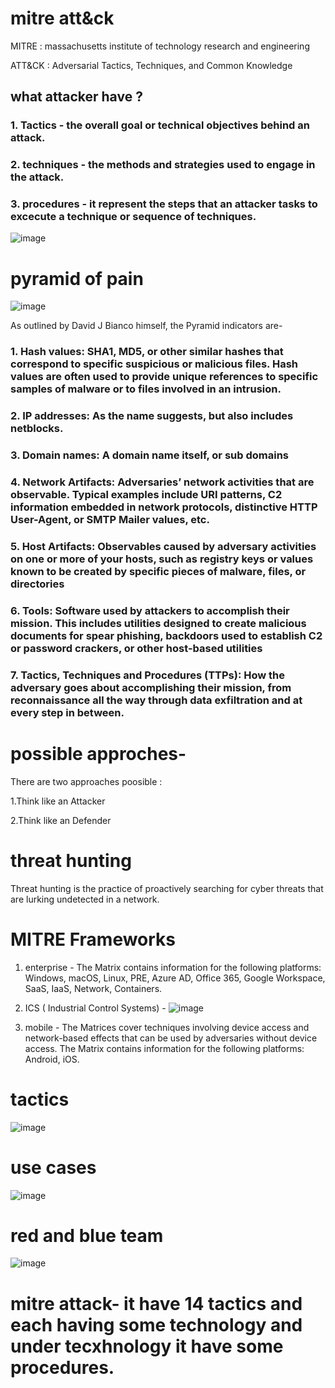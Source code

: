 # mitre att&ck 

MITRE : massachusetts institute of technology research and engineering

ATT&CK : Adversarial Tactics, Techniques, and Common Knowledge

## what attacker have ?

### 1. Tactics - the overall goal or technical objectives behind an attack.

### 2. techniques - the methods and strategies used to engage in the attack.

### 3. procedures - it represent the steps that an attacker tasks to excecute a technique or sequence of techniques.

![image](https://github.com/Riyatomar14/CyberSecurityCareer/assets/143107173/83acd2bb-27f5-4d96-89dc-0188c1b551f8)

# pyramid of pain

![image](https://github.com/Riyatomar14/CyberSecurityCareer/assets/143107173/562c569e-c2a6-4f5a-9081-9b22c566019d)

As outlined by David J Bianco himself, the Pyramid indicators are-

### 1. Hash values: SHA1, MD5, or other similar hashes that correspond to specific suspicious or malicious files. Hash values are often used to provide unique references to specific samples of malware or to files involved in an intrusion.

### 2. IP addresses: As the name suggests, but also includes netblocks.

### 3. Domain names: A domain name itself, or sub domains

### 4. Network Artifacts: Adversaries’ network activities that are observable. Typical examples include URI patterns, C2 information embedded in network protocols, distinctive HTTP User-Agent, or SMTP Mailer values, etc.

### 5. Host Artifacts: Observables caused by adversary activities on one or more of your hosts, such as registry keys or values known to be created by specific pieces of malware, files, or directories
### 6. Tools: Software used by attackers to accomplish their mission. This includes utilities designed to create malicious documents for spear phishing, backdoors used to establish C2 or password crackers, or other host-based utilities

### 7. Tactics, Techniques and Procedures (TTPs): How the adversary goes about accomplishing their mission, from reconnaissance all the way through data exfiltration and at every step in between.

# possible approches-

There are two approaches poosible :

1.Think like an Attacker

2.Think like an Defender

# threat hunting

Threat hunting is the practice of proactively searching for cyber threats that are lurking undetected in a network.

# MITRE Frameworks 

1. enterprise - The Matrix contains information for the following platforms: Windows, macOS, Linux, PRE, Azure AD, Office 365, Google Workspace, SaaS, IaaS, Network, Containers.

2. ICS ( Industrial Control Systems) - ![image](https://github.com/Riyatomar14/CyberSecurityCareer/assets/143107173/069aac40-1381-4f0a-b89a-62ed5cfc9bce)

3. mobile - The Matrices cover techniques involving device access and network-based effects that can be used by adversaries without device access. The Matrix contains information for the following platforms: Android, iOS.

# tactics

![image](https://github.com/Riyatomar14/CyberSecurityCareer/assets/143107173/fa1bb677-c47e-4c8d-b38b-36fd6bc56f6c)

# use cases 

![image](https://github.com/Riyatomar14/CyberSecurityCareer/assets/143107173/1f384667-a8d8-49fe-9828-8d5fdde46399)

# red and blue team

![image](https://github.com/Riyatomar14/CyberSecurityCareer/assets/143107173/026e69fc-100a-4dd4-93df-afc60e45ffdf)

# mitre attack- it have 14 tactics and each having some technology and under tecxhnology it have some procedures.







